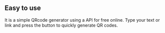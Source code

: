 ## Easy to use
It is a simple QRcode generator using a API for free online.
Type your text or link and press the button to quickly generate QR codes.